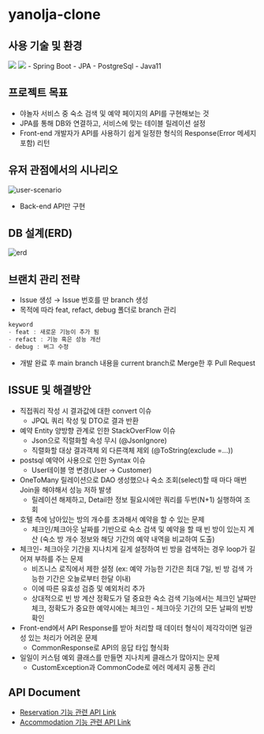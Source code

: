 # yanolja-clone

## 사용 기술 및 환경
<img src="https://img.shields.io/badge/Spring Boot-6DB33F?style=for-the-badge&logo=Spring Boot&logoColor=white">
<img src="https://img.shields.io/badge/PostgreSQL-4169E1?style=for-the-badge&logo=PostgreSQL&logoColor=white">
- Spring Boot
- JPA
- PostgreSql
- Java11

## 프로젝트 목표

- 야놀자 서비스 중 숙소 검색 및 예약 페이지의 API를 구현해보는 것
- JPA를 통해 DB와 연결하고, 서비스에 맞는 테이블 릴레이션 설정
- Front-end 개발자가 API를 사용하기 쉽게 일정한 형식의 Response(Error 메세지 포함) 리턴


## 유저 관점에서의 시나리오

![user-scenario](https://user-images.githubusercontent.com/56625356/172689392-02488524-10ca-42f9-9565-33a2fcd5ff47.png)


- Back-end API만 구현


## DB 설계(ERD)

![erd](https://user-images.githubusercontent.com/56625356/172689436-e04f4907-2955-4a84-a0da-960c641e4f9e.png)


## 브랜치 관리 전략

- Issue 생성 → Issue 번호를 딴 branch 생성
- 목적에 따라 feat, refact, debug 폴더로 branch 관리
 ```java
keyword
- feat : 새로운 기능이 추가 됨
- refact : 기능 혹은 성능 개선
- debug : 버그 수정
```
- 개발 완료 후 main branch 내용을 current branch로 Merge한 후 Pull Request

## ISSUE 및 해결방안

- 직접쿼리 작성 시 결과값에 대한 convert 이슈
    - JPQL 쿼리 작성 및 DTO로 결과 반환
- 예약 Entity 양방향 관계로 인한 StackOverFlow 이슈
    - Json으로 직렬화할 속성 무시 (@JsonIgnore)
    - 직렬화할 대상 결과객체 외 다른객체 제외 (@ToString(exclude =...))
- postsql 예약어 사용으로 인한 Syntax 이슈
    - User테이블 명 변경(User → Customer)
- OneToMany 릴레이션으로 DAO 생성했으나 숙소 조회(select)할 때 마다 매번 Join을 해야해서 성능 저하 발생
    - 릴레이션 해제하고, Detail한 정보 필요시에만 쿼리를 두번(N+1) 실행하여 조회
- 호텔 측에 남아있는 방의 개수를 초과해서 예약을 할 수 있는 문제
    - 체크인/체크아웃 날짜를 기반으로 숙소 검색 및 예약을 할 때 빈 방이 있는지 계산 (숙소 방 개수 정보와 해당 기간의 예약 내역을 비교하여 도출)
- 체크인- 체크아웃 기간을 지나치게 길게 설정하여 빈 방을 검색하는 경우 loop가 길어져 부하를 주는 문제
    - 비즈니스 로직에서 제한 설정 (ex: 예약 가능한 기간은 최대 7일, 빈 방 검색 가능한 기간은 오늘로부터 한달 이내)
    - 이에 따른 유효성 검증 및 예외처리 추가
    - 상대적으로 빈 방 계산 정확도가 덜 중요한 숙소 검색 기능에서는 체크인 날짜만 체크, 정확도가 중요한 예약시에는 체크인 - 체크아웃 기간의 모든 날짜의 빈방 확인
- Front-end에서 API Response를 받아 처리할 때 데이터 형식이 제각각이면 일관성 있는 처리가 어려운 문제
    - CommonResponse로 API의 응답 타입 형식화
- 일일이 커스텀 예외 클래스를 만들면 지나치케 클래스가 많아지는 문제
    - CustomException과 CommonCode로 에러 메세지 공통 관리


## API Document

- [Reservation 기능 관련 API Link](https://documenter.getpostman.com/view/20884244/Uz5JHFG5)
- [Accommodation 기능 관련 API Link](https://documenter.getpostman.com/view/15580972/Uz5JHFBn)
